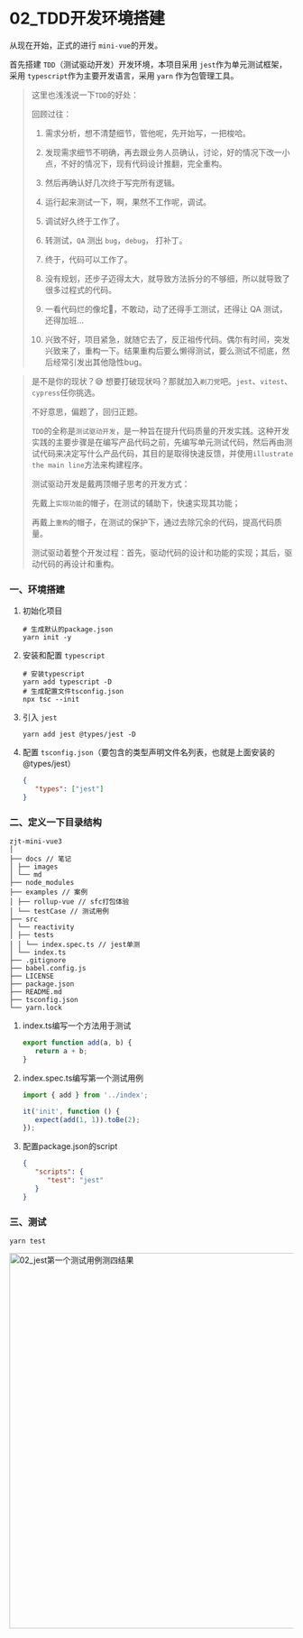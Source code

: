 # 02_TDD开发环境搭建

从现在开始，正式的进行 `mini-vue`的开发。

首先搭建 `TDD`（测试驱动开发）开发环境，本项目采用 `jest`作为单元测试框架，采用 `typescript`作为主要开发语言，采用 `yarn`
作为包管理工具。

> 这里也浅浅说一下`TDD`的好处：
>
> 回顾过往：
>
> 1. 需求分析，想不清楚细节，管他呢，先开始写，一把梭哈。
>
> 2. 发现需求细节不明确，再去跟业务人员确认，讨论，好的情况下改一小点，不好的情况下，现有代码设计推翻，完全重构。
>
> 3. 然后再确认好几次终于写完所有逻辑。
>
> 4. 运行起来测试一下，啊，果然不工作呢，调试。
>
> 5. 调试好久终于工作了。
>
> 6. 转测试，`QA` 测出 `bug`，`debug`， 打补丁。
>
> 7. 终于，代码可以工作了。
>
> 8. 没有规划，还步子迈得太大，就导致方法拆分的不够细，所以就导致了很多过程式的代码。
>
> 9. 一看代码烂的像坨💩，不敢动，动了还得手工测试，还得让 QA 测试，还得加班...
>
> 10. 兴致不好，项目紧急，就随它去了，反正祖传代码。偶尔有时间，突发兴致来了，重构一下。结果重构后要么懒得测试，要么测试不彻底，然后经常引发出其他隐性bug。

> 是不是你的现状？😅 想要打破现状吗？那就加入`剃刀党`吧。`jest`、`vitest`、`cypress`任你挑选。
>
> 不好意思，偏题了，回归正题。
>
> `TDD`的全称是`测试驱动开发`，是一种旨在提升代码质量的开发实践。这种开发实践的主要步骤是在编写产品代码之前，先编写单元测试代码，然后再由测试代码来决定写什么产品代码，其目的是取得快速反馈，并使用`illustrate the main line`方法来构建程序。
>
> 测试驱动开发是戴两顶帽子思考的开发方式：
>
> 先戴上`实现功能`的帽子，在测试的辅助下，快速实现其功能；
>
> 再戴上`重构`的帽子，在测试的保护下，通过去除冗余的代码，提高代码质量。
>
> 测试驱动着整个开发过程：首先，驱动代码的设计和功能的实现；其后，驱动代码的再设计和重构。

### 一、环境搭建

1. 初始化项目

   ```shell
   # 生成默认的package.json
   yarn init -y
   ```

2. 安装和配置 `typescript`

   ```shell
   # 安装typescript
   yarn add typescript -D
   # 生成配置文件tsconfig.json
   npx tsc --init
   ```

3. 引入 `jest`

   ```shell
   yarn add jest @types/jest -D
   ```

4. 配置 `tsconfig.json`（要包含的类型声明文件名列表，也就是上面安装的@types/jest）

   ```json
   {
      "types": ["jest"]  
   }
   ```

### 二、定义一下目录结构

```
zjt-mini-vue3  
│  
├── docs // 笔记  
│ ├── images  
│ └── md  
├── node_modules  
├── examples // 案例  
│ ├── rollup-vue // sfc打包体验  
│ └── testCase // 测试用例  
├── src  
│ └── reactivity  
│ ├── tests  
│ │ └── index.spec.ts // jest单测  
│ └── index.ts  
├── .gitignore  
├── babel.config.js  
├── LICENSE  
├── package.json  
├── README.md  
├── tsconfig.json  
└── yarn.lock
```

1. index.ts编写一个方法用于测试

   ```ts
   export function add(a, b) {
      return a + b;
   }
   ```

2. index.spec.ts编写第一个测试用例

   ```ts
   import { add } from '../index';

   it('init', function () {
      expect(add(1, 1)).toBe(2);
   });
   ```

3. 配置package.json的script

   ```json
   {
      "scripts": {
         "test": "jest"
      }
   }
   ```

### 三、测试

   ```shell
   yarn test
   ```

<img src="https://iamzjt-1256754140.cos.ap-nanjing.myqcloud.com/images/202211030753632.png" width="666" alt="02_jest第一个测试用例测四结果"/>